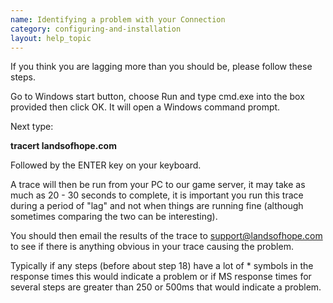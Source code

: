 ```yaml
---
name: Identifying a problem with your Connection
category: configuring-and-installation
layout: help_topic
---
```

If you think you are lagging more than you should be, please follow these steps.

Go to Windows start button, choose Run and type cmd.exe into the box provided then click OK. It will open a Windows command prompt.

Next type:

**tracert landsofhope.com**

Followed by the ENTER key on your keyboard.

A trace will then be run from your PC to our game server, it may take as much as 20 - 30 seconds to complete, it is important you run this trace during a period of "lag" and not when things are running fine (although sometimes comparing the two can be interesting).

You should then email the results of the trace to [support@landsofhope.com](mailto:support@landsofhope.com) to see if there is anything obvious in your trace causing the problem.

Typically if any steps (before about step 18) have a lot of \* symbols in the response times this would indicate a problem or if MS response times for several steps are greater than 250 or 500ms that would indicate a problem.